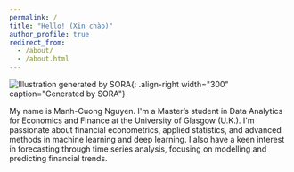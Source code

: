 ```yaml
---
permalink: /
title: "Hello! (Xin chào)"
author_profile: true
redirect_from: 
  - /about/
  - /about.html
---
```

![Illustration generated by SORA](/manhcuong.github.io/images/about1.webp){: .align-right width="300" caption="Generated by SORA"}

My name is Manh-Cuong Nguyen. I'm a Master’s student in Data Analytics for Economics and Finance at the University of Glasgow (U.K.). I'm passionate about financial econometrics, applied statistics, and advanced methods in machine learning and deep learning. I also have a keen interest in forecasting through time series analysis, focusing on modelling and predicting financial trends.


